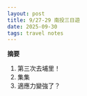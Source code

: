 ```yaml
---
layout: post              
title: 9/27-29 南投三日遊     
date: 2025-09-30 
tags: travel notes
---
```

**摘要**  
1. 第三次去埔里！
2. 集集  
3. 適應力變強了？  


